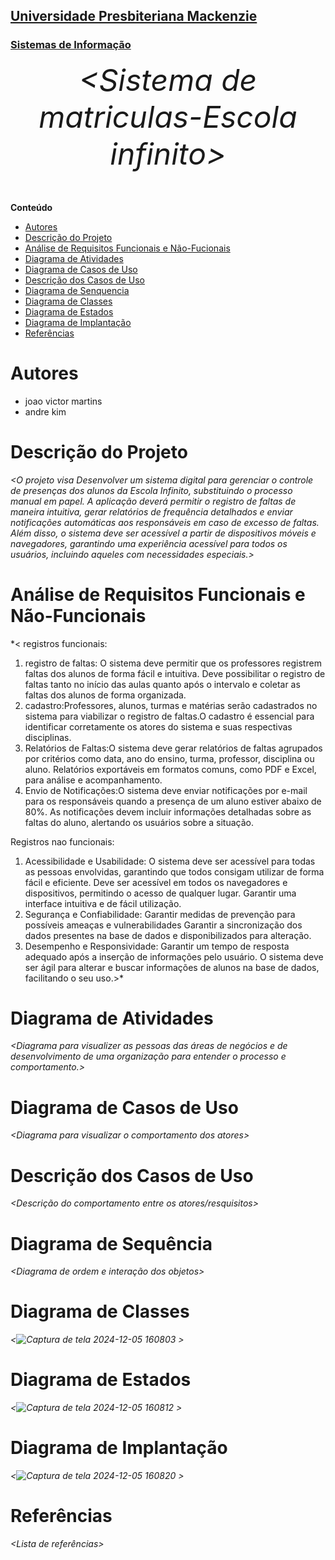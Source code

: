 <h2><a href= "https://www.mackenzie.br">Universidade Presbiteriana Mackenzie</a></h2>
<h3><a href= "https://www.mackenzie.br/graduacao/sao-paulo-higienopolis/sistemas-de-informacao">Sistemas de Informação</a></h3>


<font size="+12"><center>
*&lt;Sistema de matriculas-Escola infinito&gt;*
</center></font>

**Conteúdo**

- [Autores](#nome-alunos)
- [Descrição do Projeto](#introdução-do-projeto)
- [Análise de Requisitos Funcionais e Não-Fucionais](#descrição-dos-requisitos)
- [Diagrama de Atividades](#diagrama-de-atividades) 
- [Diagrama de Casos de Uso](#diagrama-de-comportamento-atores)
- [Descrição dos Casos de Uso](#descrição-das-funcões)
- [Diagrama de Senquencia](#diagrama-de-ordem-interações)
- [Diagrama de Classes](#diagrama-orientado-objetos)
- [Diagrama de Estados](#diagrama-estrutura-componente)
- [Diagrama de Implantação](#diagrama-de-hardware-software)
- [Referências](#referências)


# Autores

* joao victor martins
* andre kim


# Descrição do Projeto

*&lt;O projeto visa Desenvolver um sistema digital para gerenciar o controle de presenças dos alunos da Escola Infinito, substituindo o processo manual em papel. A aplicação deverá permitir o registro de faltas de maneira intuitiva, gerar relatórios de frequência detalhados e enviar notificações automáticas aos responsáveis em caso de excesso de faltas. Além disso, o sistema deve ser acessível a partir de dispositivos móveis e navegadores, garantindo uma experiência acessível para todos os usuários, incluindo aqueles com necessidades especiais.&gt;*

# Análise de Requisitos Funcionais e Não-Funcionais
*&lt;
registros funcionais:
1. registro de faltas: O sistema deve permitir que os professores registrem faltas dos alunos de forma fácil e intuitiva. Deve possibilitar o registro de faltas tanto no início das aulas quanto após o intervalo e coletar as faltas dos alunos de forma organizada.
2. cadastro:Professores, alunos, turmas e matérias serão cadastrados no sistema para viabilizar o registro de faltas.O cadastro é essencial para identificar corretamente os atores do sistema e suas respectivas disciplinas.
3. Relatórios de Faltas:O sistema deve gerar relatórios de faltas agrupados por critérios como data, ano do ensino, turma, professor, disciplina ou aluno.
Relatórios exportáveis em formatos comuns, como PDF e Excel, para análise e acompanhamento.
4. Envio de Notificações:O sistema deve enviar notificações por e-mail para os responsáveis quando a presença de um aluno estiver abaixo de 80%.
As notificações devem incluir informações detalhadas sobre as faltas do aluno, alertando os usuários sobre a situação.

Registros nao funcionais:
1. Acessibilidade e Usabilidade: O sistema deve ser acessível para todas as pessoas envolvidas, garantindo que todos consigam utilizar de forma fácil e eficiente.
Deve ser acessível em todos os navegadores e dispositivos, permitindo o acesso de qualquer lugar.
Garantir uma interface intuitiva e de fácil utilização.
2. Segurança e Confiabilidade: Garantir medidas de prevenção para possíveis ameaças e vulnerabilidades
Garantir a sincronização dos dados presentes na base de dados e disponibilizados para alteração.
3. Desempenho e Responsividade: Garantir um tempo de resposta adequado após a inserção de informações pelo usuário.
O sistema deve ser ágil para alterar e buscar informações de alunos na base de dados, facilitando o seu uso.&gt;*

# Diagrama de Atividades

*&lt;Diagrama para visualizer as pessoas das áreas de negócios e de desenvolvimento de uma organização para entender o processo e comportamento.&gt;*

# Diagrama de Casos de Uso

*&lt;Diagrama para visualizar o comportamento dos atores&gt;*

# Descrição dos Casos de Uso

*&lt;Descrição do comportamento entre os atores/resquisitos&gt;*

# Diagrama de Sequência

*&lt;Diagrama de ordem e interação dos objetos&gt;*

# Diagrama de Classes

*&lt;![Captura de tela 2024-12-05 160803](https://github.com/user-attachments/assets/30780450-8588-441e-8f23-80472a6a2bd5)
&gt;*

# Diagrama de Estados

*&lt;![Captura de tela 2024-12-05 160812](https://github.com/user-attachments/assets/14e65645-197e-4260-ae0f-053d14a2ab00)
&gt;*

# Diagrama de Implantação

*&lt;![Captura de tela 2024-12-05 160820](https://github.com/user-attachments/assets/8c17bc9f-a9c1-41ae-b984-d41af2e0c683)
&gt;*

# Referências

*&lt;Lista de referências&gt;*
